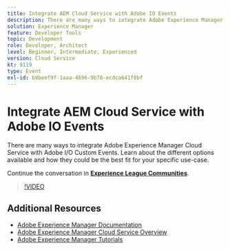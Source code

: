 ```yaml
---
title: Integrate AEM Cloud Service with Adobe IO Events
description: There are many ways to integrate Adobe Experience Manager Cloud Service with Adobe I/O Custom Events. Learn about the different options available and how they could be the best fit for your specific use-case.
solution: Experience Manager
feature: Developer Tools
topic: Development
role: Developer, Architect
level: Beginner, Intermediate, Experienced
version: Cloud Service
kt: 9119
type: Event
exl-id: b8beef9f-1aaa-4696-9b70-ecdca641f8bf
---
```

# Integrate AEM Cloud Service with Adobe IO Events

There are many ways to integrate Adobe Experience Manager Cloud Service with Adobe I/O Custom Events. Learn about the different options available and how they could be the best fit for your specific use-case.

Continue the conversation in **[Experience League Communities](https://adobe.ly/3ij0O1W)**.

>[!VIDEO](https://video.tv.adobe.com/v/337529/?quality=12&learn=on&hidetitle=true)

## Additional Resources

- [Adobe Experience Manager Documentation](https://experienceleague.adobe.com/docs/experience-manager-cloud-service.html)
- [Adobe Experience Manager Cloud Service Overview](https://experienceleague.adobe.com/docs/experience-manager-cloud-service/overview/home.html)
- [Adobe Experience Manager Tutorials](https://experienceleague.adobe.com/docs/experience-manager-tutorials.html)
